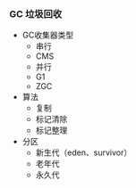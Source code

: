 ### GC 垃圾回收


- GC收集器类型
	- 串行
	- CMS
	- 并行
	- G1
	- ZGC
- 算法
	- 复制
	- 标记清除
	- 标记整理
- 分区
	- 新生代（eden、survivor）
	- 老年代
	- 永久代